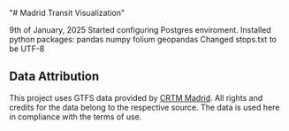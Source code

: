 "# Madrid Transit Visualization" 

9th of January, 2025
Started configuring Postgres enviroment. 
Installed python packages: pandas numpy folium geopandas
Changed stops.txt to be UTF-8

## Data Attribution
This project uses GTFS data provided by [CRTM Madrid](https://www.crtm.es/). All rights and credits for the data belong to the respective source. The data is used here in compliance with the terms of use.
